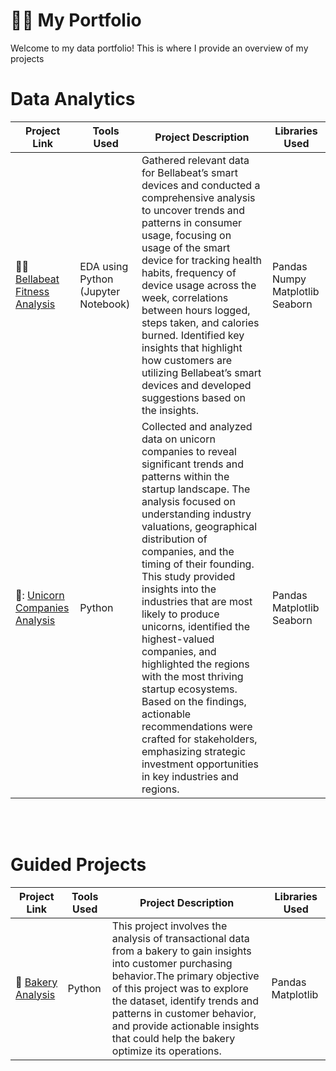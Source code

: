 # :woman_technologist: My Portfolio

Welcome to my data portfolio! This is where I provide an overview of my projects  

#  Data Analytics 

| Project Link | Tools Used | Project Description | Libraries Used
|---|---|---|---|
| :running_woman: [Bellabeat Fitness Analysis](https://github.com/MaryamRafiquee/Google_Data_Analytics_Capstone_Project/blob/0ebe3e5b91bca129d78ecd23e8dcaf58cac59bf3/README.md) | EDA using Python (Jupyter Notebook) | Gathered relevant data for Bellabeat’s smart devices and conducted a comprehensive analysis to uncover trends and patterns in consumer usage, focusing on usage of the smart device for tracking health habits, frequency of device usage across the week, correlations between hours logged, steps taken, and calories burned. Identified key insights that highlight how customers are utilizing Bellabeat’s smart devices and developed suggestions based on the insights.| Pandas Numpy Matplotlib Seaborn
| 🦄: [Unicorn Companies Analysis](https://github.com/MaryamRafiquee/Unicorn-Companies-Analysis) | Python | Collected and analyzed data on unicorn companies to reveal significant trends and patterns within the startup landscape. The analysis focused on understanding industry valuations, geographical distribution of companies, and the timing of their founding. This study provided insights into the industries that are most likely to produce unicorns, identified the highest-valued companies, and highlighted the regions with the most thriving startup ecosystems. Based on the findings, actionable recommendations were crafted for stakeholders, emphasizing strategic investment opportunities in key industries and regions.| Pandas Matplotlib Seaborn


<br><br>
#  Guided Projects 

| Project Link | Tools Used | Project Description | Libraries Used
|---|---|---|---|
| :croissant: [Bakery Analysis](https://github.com/MaryamRafiquee/Bakery-Analysis) | Python | This project involves the analysis of transactional data from a bakery to gain insights into customer purchasing behavior.The primary objective of this project was to explore the dataset, identify trends and patterns in customer behavior, and provide actionable insights that could help the bakery optimize its operations. | Pandas Matplotlib
